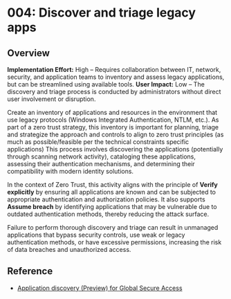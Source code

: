 # 004: Discover and triage legacy apps

## Overview

**Implementation Effort:** High – Requires collaboration between IT, network, security, and application teams to inventory and assess legacy applications, but can be streamlined using available tools.
**User Impact:** Low – The discovery and triage process is conducted by administrators without direct user involvement or disruption.


Create an inventory of applications and resources in the environment that use legacy protocols (Windows Integrated Authentication, NTLM, etc.). As part of a zero trust strategy, this inventory is important for planning, triage and strategize the approach and controls to align to zero trust principles (as much as possible/feasible per the technical constraints specific applications)
This process involves discovering the applications (potentially through scanning network activity), cataloging these applications, assessing their authentication mechanisms, and determining their compatibility with modern identity solutions.

In the context of Zero Trust, this activity aligns with the principle of **Verify explicitly** by ensuring all applications are known and can be subjected to appropriate authentication and authorization policies. It also supports **Assume breach** by identifying applications that may be vulnerable due to outdated authentication methods, thereby reducing the attack surface.

Failure to perform thorough discovery and triage can result in unmanaged applications that bypass security controls, use weak or legacy authentication methods, or have excessive permissions, increasing the risk of data breaches and unauthorized access.

## Reference
* [Application discovery (Preview) for Global Secure Access](https://learn.microsoft.com/en-us/entra/global-secure-access/how-to-application-discovery)
